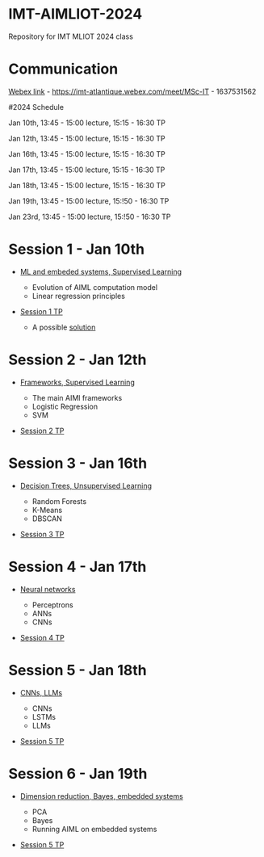 # IMT-AIMLIOT-2024
Repository for IMT MLIOT 2024 class

# Communication

[Webex link](https://imt-atlantique.webex.com/meet/MSc-IT) -  https://imt-atlantique.webex.com/meet/MSc-IT - 1637531562 


#2024 Schedule

Jan 10th, 13:45 - 15:00 lecture, 15:15 - 16:30 TP

Jan 12th, 13:45 - 15:00 lecture, 15:15 - 16:30 TP

Jan 16th, 13:45 - 15:00 lecture, 15:15 - 16:30 TP

Jan 17th, 13:45 - 15:00 lecture, 15:15 - 16:30 TP 

Jan 18th, 13:45 - 15:00 lecture, 15:15 - 16:30 TP

Jan 19th, 13:45 - 15:00 lecture, 15:!50 - 16:30 TP

Jan 23rd, 13:45 - 15:00 lecture, 15:!50 - 16:30 TP


# Session 1 - Jan 10th

* [ML and embeded systems, Supervised Learning](https://rawcdn.githack.com/jhenry-github/MLIOT-2024-content/6cf74b27e81f94fac800e333abb3db1ab1c0fe1f/slides/MLIOT1/index.html)
  * Evolution of AIML computation model
  * Linear regression principles 
	


* [Session 1 TP](https://github.com/jhenry-github/MLIOT-2024-content/blob/main/TPs/1-Linear%20REgression.md)
  * A possible [solution](https://github.com/jhenry-github/MLIOT-2024-content/blob/main/TPs/1-%20Linear%20Regression%20solved.ipynb)
	

# Session 2 - Jan 12th

* [Frameworks, Supervised Learning](https://rawcdn.githack.com/jhenry-github/MLIOT-2024-content/fc64ea728db70c28beff820b7963ce135df8f33e/slides/MLIOT2/index.html)
  * The main AIMl frameworks
  * Logistic Regression
  * SVM
  
* [Session 2 TP](https://github.com/jhenry-github/MLIOT-2024-content/blob/main/TPs/2%20-%20multivariate%20and%20logistic%20regressions.md)


# Session 3 - Jan 16th

* [Decision Trees, Unsupervised Learning](https://rawcdn.githack.com/jhenry-github/MLIOT-2024-content/fc64ea728db70c28beff820b7963ce135df8f33e/slides/MLIOT3/index.html)
  * Random Forests
  * K-Means
  * DBSCAN
  
* [Session 3 TP](https://github.com/jhenry-github/MLIOT-2024-content/blob/main/TPs/3%20-%20Logistic%20regression%20-%20tensor%20flow.md)


# Session 4 - Jan 17th

* [Neural networks](https://rawcdn.githack.com/jhenry-github/MLIOT-2024-content/52b14cc6e0b5ed642fdf391bad5d3f8037ddf959/slides/MLIOT5/index.html)
  * Perceptrons
  * ANNs
  * CNNs
  
* [Session 4 TP](https://github.com/jhenry-github/MLIOT-2024-content/blob/main/TPs/4-rock_paper_scissor.md)


# Session 5 - Jan 18th

* [CNNs, LLMs](https://rawcdn.githack.com/jhenry-github/MLIOT-2024-content/52b14cc6e0b5ed642fdf391bad5d3f8037ddf959/slides/MLIOT6/index.html)
  * CNNs
  * LSTMs
  * LLMs
  
* [Session 5 TP](https://github.com/jhenry-github/MLIOT-2024-content/blob/main/TPs/6%20-%20Neural%20Network%20Training.md)


# Session 6 - Jan 19th

* [Dimension reduction, Bayes, embedded systems]()
  * PCA
  * Bayes
  * Running AIML on embedded systems
  
* [Session 5 TP]()








